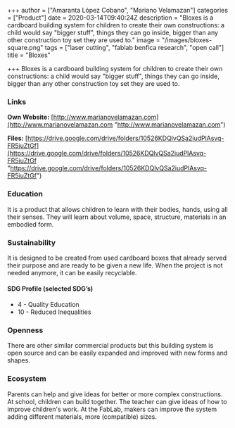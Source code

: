 +++
author = ["Amaranta López Cobano", "Mariano Velamazan"]
categories = ["Product"]
date = 2020-03-14T09:40:24Z
description = "Bloxes is a cardboard building system for children to create their own constructions: a child would say \"bigger stuff\", things they can go inside, bigger than any other construction toy set they are used to."
image = "/images/bloxes-square.png"
tags = ["laser cutting", "fablab benfica research", "open call"]
title = "Bloxes"

+++
Bloxes is a cardboard building system for children to create their own constructions: a child would say "bigger stuff", things they can go inside, bigger than any other construction toy set they are used to.

### Links

**Own Website:** [http://www.marianovelamazan.com](http://www.marianovelamazan.com "http://www.marianovelamazan.com")

**Files:** [https://drive.google.com/drive/folders/10526KDQlvQSa2iudPlAsvq-FR5iuZtGf](https://drive.google.com/drive/folders/10526KDQlvQSa2iudPlAsvq-FR5iuZtGf "https://drive.google.com/drive/folders/10526KDQlvQSa2iudPlAsvq-FR5iuZtGf")

### Education

It is a product that allows children to learn with their bodies, hands, using all their senses. They will learn about volume, space, structure, materials in an embodied form.

### Sustainability

It is designed to be created from used cardboard boxes that already served their purpose and are ready to be given a new life. When the project is not needed anymore, it can be easily recyclable.

#### SDG Profile (selected SDG’s)

* 4 - Quality Education
* 10 - Reduced Inequalities

### Openness

There are other similar commercial products but this building system is open source and can be easily expanded and improved with new forms and shapes.

### Ecosystem

Parents can help and give ideas for better or more complex constructions. At school, children can build together. The teacher can give ideas of how to improve children's work. At the FabLab, makers can improve the system adding different materials, more (compatible) sizes.